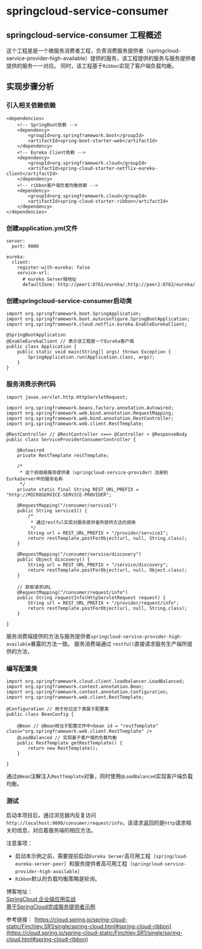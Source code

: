 # springcloud-service-consumer

## springcloud-service-consumer 工程概述
这个工程是是一个微服务消费者工程，负责消费服务提供者（springcloud-service-provider-high-available）提供的服务，该工程提供的服务与服务提供者提供的服务一一对应。
同时，该工程基于`Ribbon`实现了客户端负载均衡。

## 实现步骤分析
### 引入相关依赖依赖

```
<dependencies>
	<!-- SpringBoot依赖 -->
	<dependency>
		<groupId>org.springframework.boot</groupId>
		<artifactId>spring-boot-starter-web</artifactId>
	</dependency>
	<!-- Eureka Client依赖 -->
	<dependency>
		<groupId>org.springframework.cloud</groupId>
		<artifactId>spring-cloud-starter-netflix-eureka-client</artifactId>
	</dependency>
	<!-- ribbon客户端负载均衡依赖 -->
	<dependency>
		<groupId>org.springframework.cloud</groupId>
		<artifactId>spring-cloud-starter-ribbon</artifactId>
	</dependency>
</dependencies>
```
### 创建application.yml文件
```
server:
  port: 9000

eureka:
  client:
    register-with-eureka: false
    service-url: 
      # eureka Server端地址
      defaultZone: http://peer1:8761/eureka/,http://peer2:8762/eureka/     
```

### 创建springcloud-service-consumer启动类
```
import org.springframework.boot.SpringApplication;
import org.springframework.boot.autoconfigure.SpringBootApplication;
import org.springframework.cloud.netflix.eureka.EnableEurekaClient;

@SpringBootApplication
@EnableEurekaClient // 表示该工程是一个Eureka客户端
public class Application {
	public static void main(String[] args) throws Exception {
		SpringApplication.run(Application.class, args);
	}
}
```
### 服务消费示例代码
```
import javax.servlet.http.HttpServletRequest;

import org.springframework.beans.factory.annotation.Autowired;
import org.springframework.web.bind.annotation.RequestMapping;
import org.springframework.web.bind.annotation.RestController;
import org.springframework.web.client.RestTemplate;

@RestController // @RestController <==> @Controller + @ResponseBody
public class ServiceProviderConsumerController {

	@Autowired
	private RestTemplate restTemplate;

	/*
	 * 这个前缀是服务提供者（springcloud-service-provider）注册到EurkaServer中的服务名称
	 */
	private static final String REST_URL_PREFIX = "http://MICROSERVICE-SERVICE-PROVIDER";

	@RequestMapping("/consumer/service1")
	public String service1() {
		/*
		 * 通过restful实现对服务提供者所提供方法的调用
		 */
		String url = REST_URL_PREFIX + "/provider/service1";
		return restTemplate.postForObject(url, null, String.class);
	}

	@RequestMapping("/consumer/service/discovery")
	public Object discovery() {
		String url = REST_URL_PREFIX + "/service/discovery";
		return restTemplate.postForObject(url, null, Object.class);
	}

	// 获取请求URL
	@RequestMapping("/consumer/request/info")
	public String requestInfo(HttpServletRequest request) {
		String url = REST_URL_PREFIX + "/provider/request/info";
		return restTemplate.postForObject(url, null, String.class);
	}

}

```
服务消费端提供的方法与服务提供者`springcloud-service-provider-high-available`暴露的方法一致。
服务消费端通过	`restfull`直接请求服务生产端所提供的方法，

### 编写配置类
```
import org.springframework.cloud.client.loadbalancer.LoadBalanced;
import org.springframework.context.annotation.Bean;
import org.springframework.context.annotation.Configuration;
import org.springframework.web.client.RestTemplate;

@Configuration // 用于标记这个类属于配置类
public class BeanConfig {

	@Bean // @Bean相当于配置文件中<bean id = "restTemplate" class="org.springframework.web.client.RestTemplate" />
	@LoadBalanced // 实现基于客户端的负载均衡
	public RestTemplate getRestTemplate() {
		return new RestTemplate();
	}
	
}
```
通过`@Bean`注解注入`RestTemplate`对象，同时使用`@LoadBalanced`实现客户端负载均衡。

### 测试
启动本项目后，通过浏览器内反复访问`http://localhost:9000/consumer/request/info`，该请求返回的是`http`请求相关的信息，对应着服务端的相应方法。



注意事项：
- 启动本示例之前，需要提前启动`Eureka Server`高可用工程（`springcloud-eureka-server-peer`）和服务提供者高可用工程（`springcloud-service-provider-high-available`）
- `Ribbon`默认的负载均衡策略是轮询。



博客地址： </br>
[SpringCloud 企业级应用实战](https://blog.csdn.net/mynameissls/article/details/81150061) </br>
[基于SpringCloud完成服务提供者示例](https://blog.csdn.net/myNameIssls/article/details/81193557)

参考链接：
[https://cloud.spring.io/spring-cloud-static/Finchley.SR1/single/spring-cloud.html#spring-cloud-ribbon](https://cloud.spring.io/spring-cloud-static/Finchley.SR1/single/spring-cloud.html#spring-cloud-ribbon)












